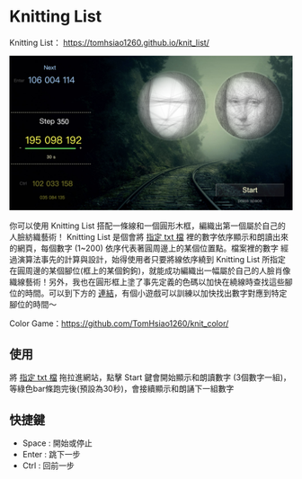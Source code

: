Knitting List
======
Knitting List： https://tomhsiao1260.github.io/knit_list/


![Alt text](/resource/img/screenshot.png)

你可以使用 Knitting List 搭配一條線和一個圓形木框，編織出第一個屬於自己的人臉紡織藝術！
Knitting List 是個會將 [指定 txt 檔](/result.txt) 裡的數字依序顯示和朗讀出來的網頁，每個數字 (1~200) 依序代表著圓周邊上的某個位置點。檔案裡的數字  經過演算法事先的計算與設計，始得使用者只要將線依序繞到 Knitting List 所指定在圓周邊的某個腳位(框上的某個鉤鉤)，就能成功編織出一幅屬於自己的人臉肖像織線藝術！另外，我也在圓形框上塗了事先定義的色碼以加快在繞線時查找這些腳位的時間。可以到下方的 [連結](https://github.com/TomHsiao1260/knit_color/)，有個小遊戲可以訓練以加快找出數字對應到特定腳位的時間～

Color Game：https://github.com/TomHsiao1260/knit_color/

使用
------
將 [指定 txt 檔](/result.txt) 拖拉進網站，點擊 Start 鍵會開始顯示和朗讀數字 (3個數字一組)，等綠色bar條跑完後(預設為30秒)，會接續顯示和朗誦下一組數字

快捷鍵
------
* Space : 開始或停止
* Enter  : 跳下一步
* Ctrl     : 回前一步
